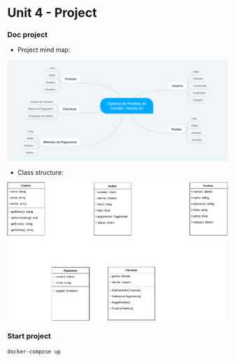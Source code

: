# Unit 4 - Project

### Doc project

 - Project mind map:

![mapa um](https://raw.githubusercontent.com/cfdavidpetter/coursePHP/master/unit_4/doc/estruturando-projeto-parte-1.png)

 - Class structure:

![enter image description here](https://raw.githubusercontent.com/cfdavidpetter/coursePHP/master/unit_4/doc/estruturas-de-classes.png)

### Start project

    docker-compose up

